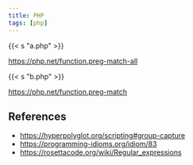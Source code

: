 ```yaml
---
title: PHP
tags: [php]
---
```


{{< s "a.php" >}}

<https://php.net/function.preg-match-all>

{{< s "b.php" >}}

<https://php.net/function.preg-match>

## References

- <https://hyperpolyglot.org/scripting#group-capture>
- <https://programming-idioms.org/idiom/83>
- <https://rosettacode.org/wiki/Regular_expressions>
